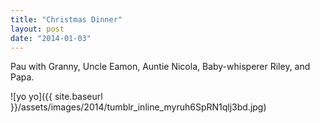 ```yaml
---
title: "Christmas Dinner"
layout: post
date: "2014-01-03"
---
```


Pau with Granny, Uncle Eamon, Auntie Nicola, Baby-whisperer Riley, and Papa. 

![yo yo]({{ site.baseurl }}/assets/images/2014/tumblr_inline_myruh6SpRN1qlj3bd.jpg)
